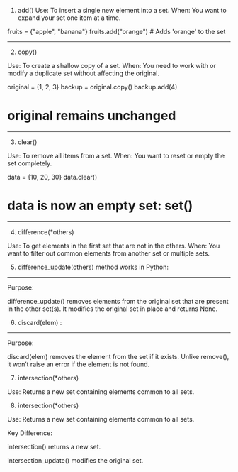 
1. add()
Use: To insert a single new element into a set.
When: You want to expand your set one item at a time.

fruits = {"apple", "banana"}
fruits.add("orange")  # Adds 'orange' to the set


---

2. copy()

Use: To create a shallow copy of a set.
When: You need to work with or modify a duplicate set without affecting the original.

original = {1, 2, 3}
backup = original.copy()
backup.add(4)
# original remains unchanged


---

3. clear()

Use: To remove all items from a set.
When: You want to reset or empty the set completely.

data = {10, 20, 30}
data.clear()
# data is now an empty set: set()


---

4. difference(*others)

Use: To get elements in the first set that are not in the others.
When: You want to filter out common elements from another set or multiple sets.

5. difference_update(others) method works in Python:


---

Purpose:

difference_update() removes elements from the original set that are present in the other set(s). It modifies the original set in place and returns None.

6. discard(elem) :


---

Purpose:

discard(elem) removes the element from the set if it exists.
Unlike remove(), it won’t raise an error if the element is not found.

7. intersection(*others)

Use: Returns a new set containing elements common to all sets.

8. intersection(*others)

Use: Returns a new set containing elements common to all sets.

Key Difference:

intersection() returns a new set.

intersection_update() modifies the original set.